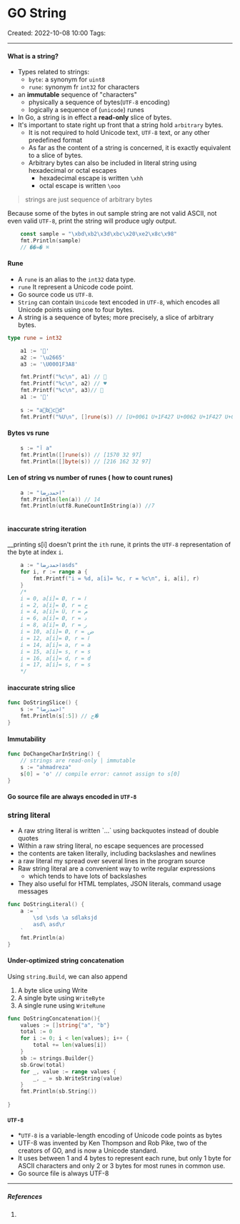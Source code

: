 # GO String
Created: 2022-10-08 10:00
Tags: 
____

#### What is a string?
* Types related to strings:
	* `byte`: a synonym for `uint8`
	* `rune`: synonym fr `int32` for characters
* an __immutable__ sequence of "characters"
	* physically a sequence of bytes(`UTF-8` encoding)
	* logically a sequence of (`unicode`) runes
* In Go, a string is in effect a __read-only__ slice of bytes.
* It's important to state right up front that a string hold `arbitrary` bytes.
	* It is not required to hold Unicode text, `UTF-8` text, or any other predefined format
	* As far as the content of a string is concerned, it is exactly equivalent to a slice of bytes.
	* Arbitrary bytes can also be included in literal string using hexadecimal or octal escapes
		* hexadecimal escape is written `\xhh`
		* octal escape is written `\ooo`

> strings are just sequence of arbitrary bytes

Because some of the bytes in out sample string are not valid ASCII, not even valid `UTF-8`, print the string will produce ugly output.
```go
	const sample = "\xbd\xb2\x3d\xbc\x20\xe2\x8c\x98"
	fmt.Println(sample)
	// ��=� ⌘
```

#### Rune

* A `rune` is an alias to the `int32` data type.
* `rune` It represent a Unicode code point.
* Go source code us `UTF-8`.
* `String` can contain `Unicode` text encoded in `UTF-8`, which encodes all Unicode points using one to four bytes.
* A string is a sequence of bytes; more precisely, a slice of arbitrary bytes.

```go
type rune = int32
```

```go
    a1 := '🧺'
    a2 := '\u2665'
    a3 := '\U0001F3A8'

    fmt.Printf("%c\n", a1) // 🧺
    fmt.Printf("%c\n", a2) // ♥
    fmt.Printf("%c\n", a3)// 🎨 
    a1 := '🧺'
	
	s := "a🐧b🐧c🐧d"
	fmt.Printf("%U\n", []rune(s)) // [U+0061 U+1F427 U+0062 U+1F427 U+0063 U+1F427 U+0064]


```

#### Bytes vs rune

```go 
	s := "آ a"
	fmt.Println([]rune(s)) // [1570 32 97]
	fmt.Println([]byte(s)) // [216 162 32 97]
```

#### Len of string vs number of runes ( how to count runes)
``` go
	a := "احمدرضا"
	fmt.Println(len(a)) // 14
	fmt.Println(utf8.RuneCountInString(a)) //7
	
```

#### inaccurate string iteration
__printing s[i] doesn't  print the `ith` rune, it prints the `UTF-8` representation of the byte at index `i`.

```go
	a := "احمدرضاasds"
	for i, r := range a {
		fmt.Printf("i = %d, a[i]= %c, r = %c\n", i, a[i], r)
	}
	/*
	i = 0, a[i]= Ø, r = ا
	i = 2, a[i]= Ø, r = ح
	i = 4, a[i]= Ù, r = م
	i = 6, a[i]= Ø, r = د
	i = 8, a[i]= Ø, r = ر
	i = 10, a[i]= Ø, r = ض
	i = 12, a[i]= Ø, r = ا
	i = 14, a[i]= a, r = a
	i = 15, a[i]= s, r = s
	i = 16, a[i]= d, r = d
	i = 17, a[i]= s, r = s
	*/
```

#### inaccurate string slice

```go
func DoStringSlice() {
	s := "احمدرضا"
	fmt.Println(s[:5]) // اح�
}
```

#### Immutability
```go
func DoChangeCharInString() {
	// strings are read-only | immutable
	s := "ahmadreza"
	s[0] = 'o' // compile error: cannot assign to s[0]
}
```

#### Go source file are always encoded in `UTF-8`

### string literal
* A raw string literal is written \`...\` using backquotes instead of double quotes
* Within a raw string literal, no escape sequences are processed
* the contents are taken literally, including backslashes and newlines
* a raw literal my spread over several lines in the program source
* Raw string literal are a convenient way to write regular expressions
	* which tends to have lots of backslashes
* They also useful for HTML templates, JSON literals, command usage messages 
```go
func DoStringLiteral() {
	a := `
		\sd \sds \a sdlaksjd 
		asd\ asd\r
	`
	fmt.Println(a)
}

```


#### Under-optimized string concatenation


Using `string.Build`, we can also append
1. A byte slice using Write
2. A single byte using `WriteByte`
3. A single rune using `WriteRune`


```go
func DoStringConcatenation(){
	values := []string{"a", "b"}
	total := 0
	for i := 0; i < len(values); i++ {
		total += len(values[i])
	}
	sb := strings.Builder{}
	sb.Grow(total)
	for _, value := range values {
		_, _ = sb.WriteString(value)
	}
	fmt.Println(sb.String())
	
}
```


 #### `UTF-8`
* *`UTF-8` is a variable-length encoding of Unicode code points as bytes
* UTF-8 was invented by Ken Thompson and Rob Pike, two of the creators of GO, and is now a Unicode standard.
* It uses between 1 and 4 bytes to represent each rune, but only 1 byte for ASCII characters and only 2 or 3 bytes for most runes in common use.
* Go source file is always UTF-8

_____
##### References
1.

